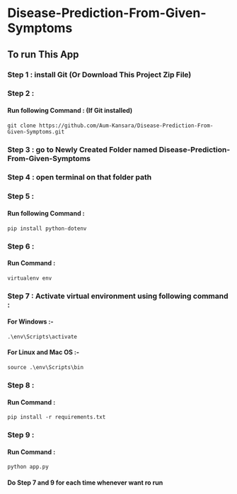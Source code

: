 # Disease-Prediction-From-Given-Symptoms

## To run This App

### Step 1 : install Git (Or Download This Project Zip File)
### Step 2 : 
#### Run following Command : (If Git installed)
    git clone https://github.com/Aum-Kansara/Disease-Prediction-From-Given-Symptoms.git 
### Step 3 : go to Newly Created Folder named Disease-Prediction-From-Given-Symptoms
### Step 4 : open terminal on that folder path
### Step 5 : 
#### Run following Command :
    pip install python-dotenv
### Step 6 :  
#### Run Command :
    virtualenv env
### Step 7 : Activate virtual environment using following command : 
#### For Windows :-
    .\env\Scripts\activate
#### For Linux and Mac OS :- 
    source .\env\Scripts\bin
### Step 8 : 
#### Run Command : 
    pip install -r requirements.txt
### Step 9 : 
#### Run Command : 
    python app.py

#### Do Step 7 and 9 for each time whenever want ro run
